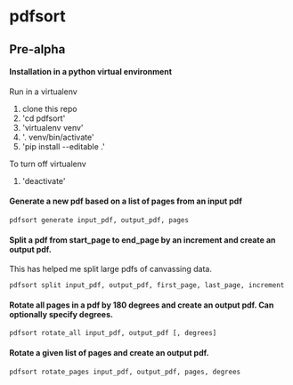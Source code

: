 # pdfsort
## Pre-alpha

#### Installation in a python virtual environment
Run in a virtualenv
1. clone this repo
1. 'cd pdfsort'
1. 'virtualenv venv'
1. '. venv/bin/activate'
1. 'pip install --editable .'

To turn off virtualenv
1. 'deactivate'

#### Generate a new pdf based on a list of pages from an input pdf

`pdfsort generate input_pdf, output_pdf, pages`

#### Split a pdf from start_page to end_page by an increment and create an output pdf.
This has helped me split large pdfs of canvassing data.

`pdfsort split input_pdf, output_pdf, first_page, last_page, increment`

#### Rotate all pages in a pdf by 180 degrees and create an output pdf. Can optionally specify degrees.

`pdfsort rotate_all input_pdf, output_pdf [, degrees]`

#### Rotate a given list of pages and create an output pdf.

`pdfsort rotate_pages input_pdf, output_pdf, pages, degrees`
